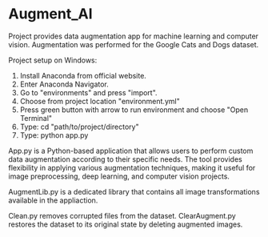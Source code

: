 # Augment_AI

Project provides data augmentation app for machine learning and computer vision. Augmentation was performed for the Google Cats and Dogs dataset.

Project setup on Windows:

1. Install Anaconda from official website.
2. Enter Anaconda Navigator.
3. Go to "environments" and press "import".
4. Choose from project location "environment.yml"
5. Press green button with arrow to run environment and choose "Open Terminal"
6. Type: cd "path/to/project/directory"
7. Type: python app.py

App.py is a Python-based application that allows users to perform custom data augmentation according to their specific needs. The tool provides flexibility in applying various augmentation techniques, making it useful for image preprocessing, deep learning, and computer vision projects.

AugmentLib.py is a dedicated library that contains all image transformations available in the appliaction.

Clean.py removes corrupted files from the dataset.
ClearAugment.py restores the dataset to its original state by deleting augmented images.

